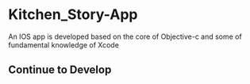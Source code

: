 # Kitchen_Story-App
An IOS app is developed based on the core of Objective-c and some of fundamental knowledge of Xcode

## Continue to Develop
